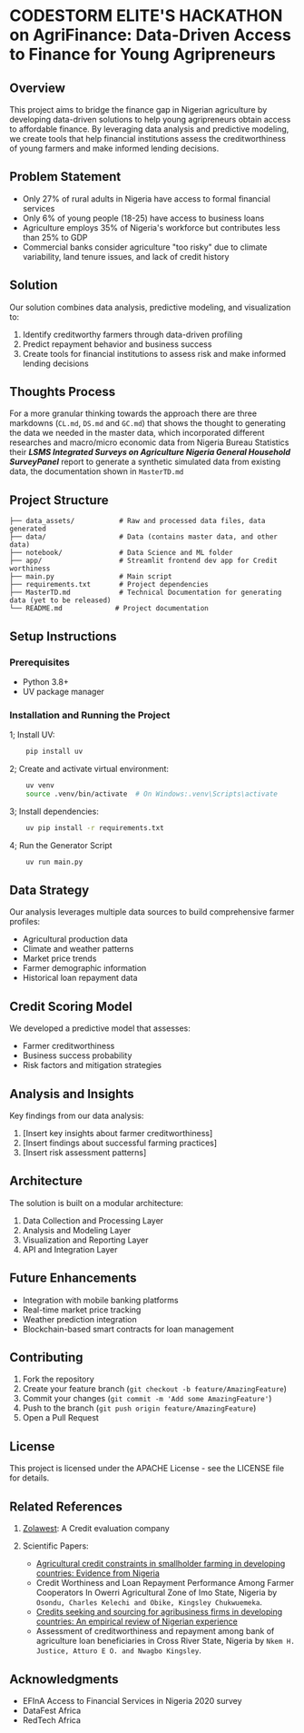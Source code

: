 # CODESTORM ELITE'S HACKATHON on AgriFinance: Data-Driven Access to Finance for Young Agripreneurs

## Overview

This project aims to bridge the finance gap in Nigerian agriculture by developing data-driven solutions to help young agripreneurs obtain access to affordable finance. By leveraging data analysis and predictive modeling, we create tools that help financial institutions assess the creditworthiness of young farmers and make informed lending decisions.

## Problem Statement

- Only 27% of rural adults in Nigeria have access to formal financial services
- Only 6% of young people (18-25) have access to business loans
- Agriculture employs 35% of Nigeria's workforce but contributes less than 25% to GDP
- Commercial banks consider agriculture "too risky" due to climate variability, land tenure issues, and lack of credit history

## Solution

Our solution combines data analysis, predictive modeling, and visualization to:

1. Identify creditworthy farmers through data-driven profiling
2. Predict repayment behavior and business success
3. Create tools for financial institutions to assess risk and make informed lending decisions

## Thoughts Process

For a more granular thinking towards the approach there are three markdowns (`CL.md`, `DS.md` and `GC.md`) that shows the thought to generating the data we needed in the master data, which incorporated different researches and macro/micro economic data from Nigeria Bureau Statistics their ***LSMS Integrated Surveys on Agriculture Nigeria General Household SurveyPanel*** report to generate a synthetic simulated data from existing data, the documentation shown in `MasterTD.md`

## Project Structure

```.
├── data_assets/           # Raw and processed data files, data generated
├── data/                  # Data (contains master data, and other data)
├── notebook/              # Data Science and ML folder
├── app/                   # Streamlit frontend dev app for Credit worthiness
├── main.py                # Main script
├── requirements.txt       # Project dependencies
├── MasterTD.md            # Technical Documentation for generating data (yet to be released)
└── README.md             # Project documentation
```

## Setup Instructions

### Prerequisites

- Python 3.8+
- UV package manager

### Installation and Running the Project

1; Install UV:

```bash
    pip install uv
```

2; Create and activate virtual environment:

```bash
    uv venv
    source .venv/bin/activate  # On Windows:.venv\Scripts\activate 
```

3; Install dependencies:

```bash
    uv pip install -r requirements.txt
```

4; Run the Generator Script

```bash
    uv run main.py  
```

## Data Strategy

Our analysis leverages multiple data sources to build comprehensive farmer profiles:

- Agricultural production data
- Climate and weather patterns
- Market price trends
- Farmer demographic information
- Historical loan repayment data

## Credit Scoring Model

We developed a predictive model that assesses:

- Farmer creditworthiness
- Business success probability
- Risk factors and mitigation strategies

## Analysis and Insights

Key findings from our data analysis:

1. [Insert key insights about farmer creditworthiness]
2. [Insert findings about successful farming practices]
3. [Insert risk assessment patterns]

## Architecture

The solution is built on a modular architecture:

1. Data Collection and Processing Layer
2. Analysis and Modeling Layer
3. Visualization and Reporting Layer
4. API and Integration Layer

## Future Enhancements

- Integration with mobile banking platforms
- Real-time market price tracking
- Weather prediction integration
- Blockchain-based smart contracts for loan management

## Contributing

1. Fork the repository
2. Create your feature branch (`git checkout -b feature/AmazingFeature`)
3. Commit your changes (`git commit -m 'Add some AmazingFeature'`)
4. Push to the branch (`git push origin feature/AmazingFeature`)
5. Open a Pull Request

## License

This project is licensed under the APACHE License - see the LICENSE file for details.

## Related References

1. [Zolawest](https://techcabal.com/2024/02/20/zowasel-releases-alternative-credit-evaluation-scoring-system-to-link-smallholder-farmers-with-financial-institutions/): A Credit evaluation company
2. Scientific Papers:

   - [Agricultural credit constraints in smallholder farming in developing countries: Evidence from Nigeria](https://www.sciencedirect.com/science/article/pii/S2772655X2200012X#tbl0002)
   - Credit Worthiness and Loan Repayment Performance Among Farmer Cooperators In Owerri Agricultural Zone of Imo State, Nigeria by `Osondu, Charles Kelechi and Obike, Kingsley Chukwuemeka`.
   - [Credits seeking and sourcing for agribusiness firms in developing countries: An empirical review of Nigerian experience]( https://doi.org/10.30574/gscarr.2023.17.2.0432 )
   - Assessment of creditworthiness and repayment among bank of agriculture loan beneficiaries in Cross River State, Nigeria by `Nkem H. Justice, Atturo E O. and Nwagbo Kingsley`.

## Acknowledgments

- EFInA Access to Financial Services in Nigeria 2020 survey
- DataFest Africa
- RedTech Africa
